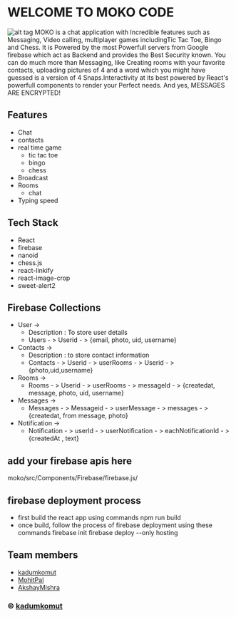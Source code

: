 # WELCOME TO MOKO CODE
![alt tag](https://github.com/komutkadum/18.Moko---Real-time-web-chat/blob/main/Screenshot%202022-09-21%20134859.png)
MOKO is a chat application with Incredible features such as Messaging, Video calling, multiplayer games includingTic Tac Toe, Bingo and Chess. It is Powered by the most Powerfull servers from Google firebase which act as Backend and provides the Best Security known.
You can do much more than Messaging, like Creating rooms with your favorite contacts, uploading pictures of 4 and a word which you might have guessed is a version of 4 Snaps.Interactivity at its best powered by React's powerfull components to render your Perfect needs.
And yes, MESSAGES ARE ENCRYPTED!

## Features
- Chat
- contacts
- real time game
  - tic tac toe
  - bingo
  - chess
- Broadcast
- Rooms
  - chat
- Typing speed

## Tech Stack
- React
- firebase
- nanoid
- chess.js
- react-linkify
- react-image-crop
- sweet-alert2

## Firebase Collections
- User ->
  - Description : To store user details
  - Users - > Userid - > {email, photo, uid, username}
- Contacts ->
  - Description : to store contact information
  - Contacts - > Userid - > userRooms - > Userid - > {photo,uid,username} 
- Rooms ->
  - Rooms - > Userid - > userRooms - > messageId - > {createdat, message, photo, uid, username}
- Messages ->
  - Messages - > Messageid - > userMessage - > messages - > {createdat, from message, photo}
- Notification ->
  - Notification - > userId - > userNotification - > eachNotificationId - > {createdAt , text}


## add your firebase apis here
moko/src/Components/Firebase/firebase.js/

## firebase deployment process
- first build the react app using commands
  npm run build
- once build, follow the process of firebase deployment using these commands
  firebase init
  firebase deploy --only hosting

## Team members
- [kadumkomut](https://kadumkomutdev.github.io/kadumkomut/)
- [MohitPal](https://github.com/MOHITBLAZE07)
- [AkshayMishra](https://www.linkedin.com/in/akshay-mishra-08085367/)

### © [kadumkomut](https://kadumkomutdev.github.io/kadumkomut/)

